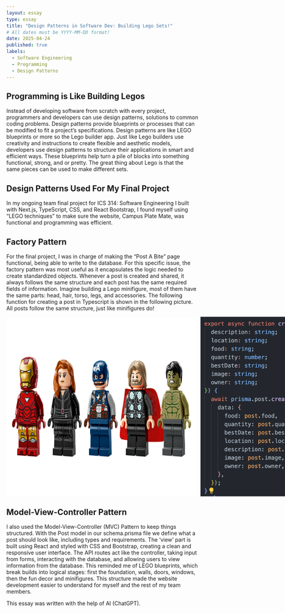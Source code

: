 ```yaml
---
layout: essay
type: essay
title: "Design Patterns in Software Dev: Building Lego Sets!"
# All dates must be YYYY-MM-DD format!
date: 2025-04-24
published: true
labels:
  - Software Engineering
  - Programming
  - Design Patterns
---
```


## Programming is Like Building Legos

Instead of developing software from scratch with every project, programmers and developers can use design patterns, solutions to common coding problems. Design patterns provide blueprints or processes that can be modified to fit a project’s specifications. Design patterns are like LEGO blueprints or more so the Lego builder app. Just like Lego builders use creativity and instructions to create flexible and aesthetic models, developers use design patterns to structure their applications in smart and efficient ways. These blueprints help turn a pile of blocks into something functional, strong, and or pretty. The great thing about Lego is that the same pieces can be used to make different sets.
<br>

## Design Patterns Used For My Final Project

In my ongoing team final project for ICS 314: Software Engineering I built with Next.js, TypeScript, CSS, and React Bootstrap, I found myself using “LEGO techniques” to make sure the website, Campus Plate Mate, was functional and programming was efficient.
<br>

## Factory Pattern
For the final project, I was in charge of making the “Post A Bite” page functional, being able to write to the database. For this specific issue, the factory pattern was most useful as it encapsulates the logic needed to create standardized objects. Whenever a post is created and shared, it always follows the same structure and each post has the same required fields of information. Imagine building a Lego minifigure, most of them have the same parts: head, hair, torso, legs, and accessories. The following function for creating a post in Typescript is shown in the following picture. All posts follow the same structure, just like minifigures do!
<br>
<div style="display: flex; gap: 10px;">
<img src="img/76313_WEB_Lineup_NOBG_en-gb.png" width="500px">
<img src="../img/postss.png" width="500px">
</div>

## Model-View-Controller Pattern
I also used the Model-View-Controller (MVC) Pattern to keep things structured. With the Post model in our schema.prisma file we define what a post should look like, including types and requirements. The ‘view’ part is built using React and styled with CSS and Bootstrap, creating a clean and responsive user interface. The API routes act like the controller, taking input from forms, interacting with the database, and allowing users to view information from the database. This reminded me of LEGO blueprints, which break builds into logical stages: first the foundation, walls, doors, windows, then the fun decor and minifigures. This structure made the website development easier to understand for myself and the rest of my team members.
<br>

This essay was written with the help of AI (ChatGPT).
